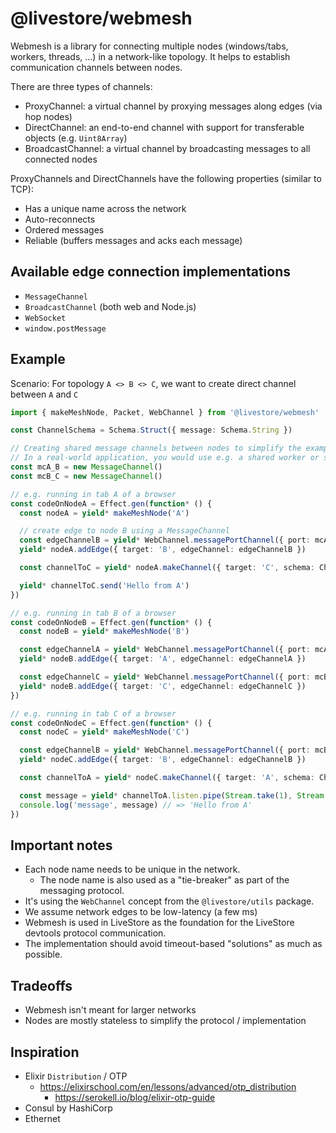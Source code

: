 # @livestore/webmesh

Webmesh is a library for connecting multiple nodes (windows/tabs, workers, threads, ...) in a network-like topology. It helps to establish communication channels between nodes.

There are three types of channels:
- ProxyChannel: a virtual channel by proxying messages along edges (via hop nodes)
- DirectChannel: an end-to-end channel with support for transferable objects (e.g. `Uint8Array`) 
- BroadcastChannel: a virtual channel by broadcasting messages to all connected nodes

ProxyChannels and DirectChannels have the following properties (similar to TCP):
- Has a unique name across the network
- Auto-reconnects
- Ordered messages
- Reliable (buffers messages and acks each message)

## Available edge connection implementations

- `MessageChannel`
- `BroadcastChannel` (both web and Node.js)
- `WebSocket`
- `window.postMessage`

## Example

Scenario: For topology `A <> B <> C`, we want to create direct channel between `A` and `C`

```ts
import { makeMeshNode, Packet, WebChannel } from '@livestore/webmesh'

const ChannelSchema = Schema.Struct({ message: Schema.String })

// Creating shared message channels between nodes to simplify the example.
// In a real-world application, you would use e.g. a shared worker or similar to exchange the message channels between nodes.
const mcA_B = new MessageChannel()
const mcB_C = new MessageChannel()

// e.g. running in tab A of a browser
const codeOnNodeA = Effect.gen(function* () {
  const nodeA = yield* makeMeshNode('A')

  // create edge to node B using a MessageChannel
  const edgeChannelB = yield* WebChannel.messagePortChannel({ port: mcA_B.port1, schema: Packet })
  yield* nodeA.addEdge({ target: 'B', edgeChannel: edgeChannelB })

  const channelToC = yield* nodeA.makeChannel({ target: 'C', schema: ChannelSchema })

  yield* channelToC.send('Hello from A')
})

// e.g. running in tab B of a browser
const codeOnNodeB = Effect.gen(function* () {
  const nodeB = yield* makeMeshNode('B')

  const edgeChannelA = yield* WebChannel.messagePortChannel({ port: mcA_B.port2, schema: Packet })
  yield* nodeB.addEdge({ target: 'A', edgeChannel: edgeChannelA })

  const edgeChannelC = yield* WebChannel.messagePortChannel({ port: mcB_C.port2, schema: Packet })
  yield* nodeB.addEdge({ target: 'C', edgeChannel: edgeChannelC })
})

// e.g. running in tab C of a browser
const codeOnNodeC = Effect.gen(function* () {
  const nodeC = yield* makeMeshNode('C')

  const edgeChannelB = yield* WebChannel.messagePortChannel({ port: mcB_C.port1, schema: Packet })
  yield* nodeC.addEdge({ target: 'B', edgeChannel: edgeChannelB })

  const channelToA = yield* nodeC.makeChannel({ target: 'A', schema: ChannelSchema })

  const message = yield* channelToA.listen.pipe(Stream.take(1), Stream.runCollect)
  console.log('message', message) // => 'Hello from A'
})
```

## Important notes

- Each node name needs to be unique in the network.
  - The node name is also used as a "tie-breaker" as part of the messaging protocol.
- It's using the `WebChannel` concept from the `@livestore/utils` package.
- We assume network edges to be low-latency (a few ms)
- Webmesh is used in LiveStore as the foundation for the LiveStore devtools protocol communication.
- The implementation should avoid timeout-based "solutions" as much as possible.

## Tradeoffs

- Webmesh isn't meant for larger networks
- Nodes are mostly stateless to simplify the protocol / implementation

## Inspiration

- Elixir `Distribution` / OTP
  - https://elixirschool.com/en/lessons/advanced/otp_distribution
	- https://serokell.io/blog/elixir-otp-guide
- Consul by HashiCorp
- Ethernet